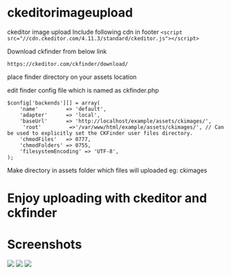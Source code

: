 # ckeditorimageupload
ckeditor image upload
Include following cdn in footer
```<script src="//cdn.ckeditor.com/4.11.3/standard/ckeditor.js"></script>```

Download ckfinder from below link
```
https://ckeditor.com/ckfinder/download/
```
place finder directory on your assets location

edit finder config file which is named as ckfinder.php

```
$config['backends'][] = array(
    'name'         => 'default',
    'adapter'      => 'local',
    'baseUrl'      => 'http://localhost/example/assets/ckimages/',
     'root'         =>'/var/www/html/example/assets/ckimages/', // Can be used to explicitly set the CKFinder user files directory.
    'chmodFiles'   => 0777,
    'chmodFolders' => 0755,
    'filesystemEncoding' => 'UTF-8',
);
```
Make directory in assets folder which files will uploaded eg: ckimages

# Enjoy uploading with ckeditor and ckfinder 


# Screenshots
<img src="https://github.com/Guley/ckeditorimageupload/blob/master/ckfinder3.png" />
<img src="https://github.com/Guley/ckeditorimageupload/blob/master/ckfinder2.png" />
<img src="https://github.com/Guley/ckeditorimageupload/blob/master/ckfinder1.png" />












